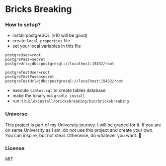 Bricks Breaking
===============

### How to setup?

- install postgreSQL (v10 will be good)
- create `local.properties` file
- set your local variables in this file
```
postgreUser=root
postgrePass=secret
postgreUrl=jdbc:postgresql://localhost:15432/root

postgreTestUser=root
postgreTestPass=secret
postgreTestUrl=jdbc:postgresql://localhost:15432/root
```
- execute `tables.sql` to create tables database
- make the binary via `gradle install`
- run it `build/install/bricksbreaking/bin/bricksbreaking`

### Universe

This project is part of my University journey. I will be graded for it. If you are on same University as I am, do not
use this project and create your own. You can inspire, but not steal. Otherwise, do whatever you want. 🍻  


### License

MIT
